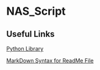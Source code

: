 # NAS_Script

## Useful Links

[Python Library](https://davidban77.github.io/gns3fy/api_reference/)

[MarkDown Syntax for ReadMe File](https://www.markdownguide.org/basic-syntax)
